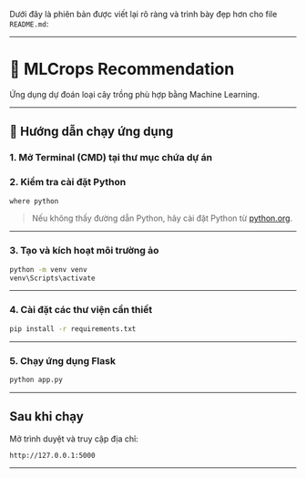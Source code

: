 Dưới đây là phiên bản được viết lại rõ ràng và trình bày đẹp hơn cho file `README.md`:

---

# 🌾 MLCrops Recommendation

Ứng dụng dự đoán loại cây trồng phù hợp bằng Machine Learning.

---

## 🚀 Hướng dẫn chạy ứng dụng

### 1. Mở Terminal (CMD) tại thư mục chứa dự án

### 2. Kiểm tra cài đặt Python

```bash
where python
```

> Nếu không thấy đường dẫn Python, hãy cài đặt Python từ [python.org](https://www.python.org/).

---

### 3. Tạo và kích hoạt môi trường ảo

```bash
python -m venv venv
venv\Scripts\activate
```

---

### 4. Cài đặt các thư viện cần thiết

```bash
pip install -r requirements.txt
```

---

### 5. Chạy ứng dụng Flask

```bash
python app.py
```

---

## Sau khi chạy
Mở trình duyệt và truy cập địa chỉ:
```
http://127.0.0.1:5000
```

---
